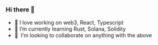 ### Hi there 👋

- 🔭 I love working on web3, React, Typescript
- 🌱 I’m currently learning Rust, Solana, Solidity
- 👯  I’m looking to collaborate on anything with the above

